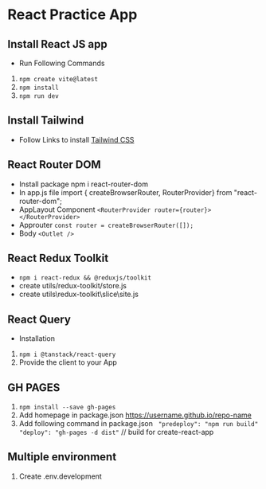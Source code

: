 # React Practice App

## Install React JS app

- Run Following Commands

1. `npm create vite@latest`
2. `npm install`
3. `npm run dev`

## Install Tailwind

- Follow Links to install [Tailwind CSS](https://tailwindcss.com/docs/guides/vite)

## React Router DOM

- Install package npm i react-router-dom
- In app.js file import { createBrowserRouter, RouterProvider} from "react-router-dom";
- AppLayout Component `<RouterProvider router={router}></RouterProvider>`
- Approuter `const router = createBrowserRouter([]);`
- Body `<Outlet />`

## React Redux Toolkit

- `npm i react-redux && @reduxjs/toolkit`
- create utils/redux-toolkit/store.js
- create utils\redux-toolkit\slice\site.js

## React Query

- Installation

1. `npm i @tanstack/react-query`
2. Provide the client to your App

## GH PAGES

1. `npm install --save gh-pages`
2. Add homepage in package.json https://username.github.io/repo-name
3. Add following command in package.json
   ` "predeploy": "npm run build"`
   ` "deploy": "gh-pages -d dist"` // build for create-react-app

## Multiple environment

1. Create .env.development
